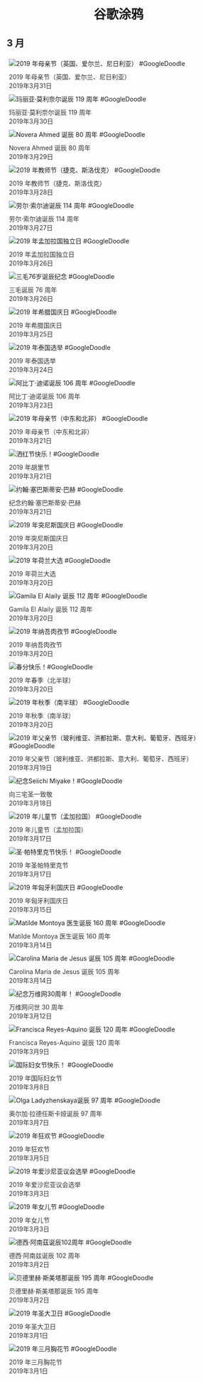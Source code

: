 
<h1 align="center"> 谷歌涂鸦 </h1>




## 3 月

<div class="image">


<img src="https://lh3.googleusercontent.com/t0j0tlrdViCpIdEE9gdolTjtwuM9OdqFy2lVR4repAR4nPgb2Z8ErkB-g5Iw_eU3XYV84UNeASrBQC0BR77YjznEVoJURO_U5ticoa5j" alt="2019 年母亲节（英国、爱尔兰、尼日利亚） #GoogleDoodle" style="margin: 5px"/>
<div class="info" style="font-size: 14px; color:#333333; margin:5px"><div class="title">2019 年母亲节（英国、爱尔兰、尼日利亚）</div><div class="date">2019年3月31日</div></div>

<img src="https://lh3.googleusercontent.com/7zQGdFa1ijsWIwvSkDK9pWOoaIfolclnolX9QhLpDe-FLLjW-c1PlV3QHEE68RUKSQzUQs0G2axzgBbxFd5i9Aau25lwDW-Z3KfJc7zQ8A" alt="玛丽亚·莫利奈尔诞辰 119 周年 #GoogleDoodle" style="margin: 5px"/>
<div class="info" style="font-size: 14px; color:#333333; margin:5px"><div class="title">玛丽亚·莫利奈尔诞辰 119 周年</div><div class="date">2019年3月30日</div></div>

<img src="https://lh3.googleusercontent.com/jfYc179nnxkaPNZH5NgmMf41RjAAbKN6Iae117yus0lTupG89ZMRCPSSHx8-US1DLUmq9yQ0wFxZdtGzvoaY9_-Xs6AhBL3lACjD84tN" alt="Novera Ahmed 诞辰 80 周年 #GoogleDoodle" style="margin: 5px"/>
<div class="info" style="font-size: 14px; color:#333333; margin:5px"><div class="title">Novera Ahmed 诞辰 80 周年</div><div class="date">2019年3月29日</div></div>

<img src="https://lh3.googleusercontent.com/0RAELILqSJAEwyiuy-tRCw0ZsxVHMmBrKoy-mgLzq4NId8tfYGOoPK6-tZIZN3Z_iZVnMpuIP-eaT3t2htU-Bk6SadytHxCtL0bs6Rsphw" alt="2019 年教师节（捷克、斯洛伐克） #GoogleDoodle" style="margin: 5px"/>
<div class="info" style="font-size: 14px; color:#333333; margin:5px"><div class="title">2019 年教师节（捷克、斯洛伐克）</div><div class="date">2019年3月28日</div></div>

<img src="https://lh3.googleusercontent.com/V19hjwDgVjfX5Aa2CgnKllIuuYss07jVETJSAE5C9yGmy10hNCjGj-_wv4xyrmy7MLIaQvKkd8haOt7JYeqru0WHdsz4EPFwzes2PTw3Jg" alt="劳尔·索尔迪诞辰 114 周年 #GoogleDoodle" style="margin: 5px"/>
<div class="info" style="font-size: 14px; color:#333333; margin:5px"><div class="title">劳尔·索尔迪诞辰 114 周年</div><div class="date">2019年3月27日</div></div>

<img src="https://lh3.googleusercontent.com/x0SxPuxA2m9UMhinsW1EPEDP5-RtqbECoWEGjaNgMk_9lyOMuhR1I1G-eznPm26tq1kEAE92RV09jszNQ_GT7J7M57k_y1HajYBjjpzz" alt="2019 年孟加拉国独立日 #GoogleDoodle" style="margin: 5px"/>
<div class="info" style="font-size: 14px; color:#333333; margin:5px"><div class="title">2019 年孟加拉国独立日</div><div class="date">2019年3月26日</div></div>

<img src="https://lh3.googleusercontent.com/iv5lHqFCJ2CCGSe2AP8-H8Q_9GkTWcLnAo1tWsEUOdMYQHD_ppqjwEI9lwLjz8Pe5XGSE5JDSurZW4I_ajfzsJhy5Qta_G8FRjOytPk" alt="三毛76岁诞辰纪念 #GoogleDoodle" style="margin: 5px"/>
<div class="info" style="font-size: 14px; color:#333333; margin:5px"><div class="title">三毛诞辰 76 周年</div><div class="date">2019年3月26日</div></div>

<img src="https://lh3.googleusercontent.com/miDR6BvaLEHJNWyHZOMbLLcwLfkbgvCN1b98Win_CVsZEXI5SXgEU-0C63G_6YaiYSJWj4OPkcq0zPu_Twq2O-a4aNXsrYdV0PPxBPHL" alt="2019 年希腊国庆日 #GoogleDoodle" style="margin: 5px"/>
<div class="info" style="font-size: 14px; color:#333333; margin:5px"><div class="title">2019 年希腊国庆日</div><div class="date">2019年3月25日</div></div>

<img src="https://lh3.googleusercontent.com/w1ti9zbGTDk2lbYHvBDX97rawZKWd1IBX40K9DO1YW9lMLPUSC-HrqsLzVLxHtOdq4EvsG91tXPZ3fef92pz33KglA45U1082zhF5bveEw" alt="2019 年泰国选举 #GoogleDoodle" style="margin: 5px"/>
<div class="info" style="font-size: 14px; color:#333333; margin:5px"><div class="title">2019 年泰国选举</div><div class="date">2019年3月24日</div></div>

<img src="https://lh3.googleusercontent.com/IzzV_55ToVK8YLTkLsT1ZKlr406FJLo0M5tJtb_ssWnPt2Cq9gp2HS2vAuoyptEGQos22yAJLL1wJz0Tb_EoY1WyxCF8mioU6M8iTtM" alt="阿比丁·迪诺诞辰 106 周年 #GoogleDoodle" style="margin: 5px"/>
<div class="info" style="font-size: 14px; color:#333333; margin:5px"><div class="title">阿比丁·迪诺诞辰 106 周年</div><div class="date">2019年3月23日</div></div>

<img src="https://lh3.googleusercontent.com/Om4f6gy2FS95-n-U6IEoZzPrjFkmesG-qX9lY8oP5WWDgMxy2VJXE25BTiUIEL7kCzIVrrbCUYzzmfXcUM3MguJIWqU-IPa5IH_Da3P0" alt="2019 年母亲节（中东和北非） #GoogleDoodle" style="margin: 5px"/>
<div class="info" style="font-size: 14px; color:#333333; margin:5px"><div class="title">2019 年母亲节（中东和北非）</div><div class="date">2019年3月21日</div></div>

<img src="https://lh3.googleusercontent.com/iijjl8zQ42gGtkTQnaJ_hszgNnTlrMwllFwo5mWdNTYBncrz12sLxgnrPoVmYzeYICWgtpOiYObB-M4ssMUUTaZknru1rsakmXbAi_rF" alt="洒红节快乐！#GoogleDoodle" style="margin: 5px"/>
<div class="info" style="font-size: 14px; color:#333333; margin:5px"><div class="title">2019 年胡里节</div><div class="date">2019年3月21日</div></div>

<img src="https://lh3.googleusercontent.com/b6pUf1H3LNHzQSDNYkgweSbVvoAzEOjQOmQiZ6QF8HFfK0lKnFMeAu4JNW2l9GY6WpPw8VjcXEiB3jCfwVQDP6LPw7lDLsfVcAFTiwRy" alt="约翰·塞巴斯蒂安·巴赫 #GoogleDoodle" style="margin: 5px"/>
<div class="info" style="font-size: 14px; color:#333333; margin:5px"><div class="title">纪念约翰·塞巴斯蒂安·巴赫</div><div class="date">2019年3月21日</div></div>

<img src="https://lh3.googleusercontent.com/fMR6V6Wyd_LEBBgPh-8p-ET7JMAVd88pC0BEJqg4AhtGuGCGPqIvPoDr1Q6D9HNhH-itwiP5P75bBdLONAe4AtuFvcvuxzXy5UX3QQZY" alt="2019 年突尼斯国庆日 #GoogleDoodle" style="margin: 5px"/>
<div class="info" style="font-size: 14px; color:#333333; margin:5px"><div class="title">2019 年突尼斯国庆日</div><div class="date">2019年3月20日</div></div>

<img src="https://lh3.googleusercontent.com/9NQy12UpJ99pNWeTmTUMG1N-AKznni_VBZGLIr6C6VK7_UaXSUxXtDoNTTaiJIt31UfcsCBAu6BoZ1rv7s-Xh-jqjOsPNK7W3mdCEzf-" alt="2019 年荷兰大选 #GoogleDoodle" style="margin: 5px"/>
<div class="info" style="font-size: 14px; color:#333333; margin:5px"><div class="title">2019 年荷兰大选</div><div class="date">2019年3月20日</div></div>

<img src="https://lh3.googleusercontent.com/iDl-frE38yo8fpfoqF5OxKtEcg4wDLx4ulRkeVnj9aNywpBxooo31U0eZvHLEq8QuqwRI2sndUQFrdhE5WdRQQgWwrBJ6ItTK_IClJo" alt="Gamila El Alaily 诞辰 112 周年 #GoogleDoodle" style="margin: 5px"/>
<div class="info" style="font-size: 14px; color:#333333; margin:5px"><div class="title">Gamila El Alaily 诞辰 112 周年</div><div class="date">2019年3月20日</div></div>

<img src="https://lh3.googleusercontent.com/3en7tVojJBobTjHogxBWP1uMTwl5dbnRwPJVScoERh_Oqt_wfu518dlWkh9vhJ5rLY5zqzkWpXCg4URHigIMaIf2IOIHPp1N0YJD_Js" alt="2019 年纳吾肉孜节 #GoogleDoodle" style="margin: 5px"/>
<div class="info" style="font-size: 14px; color:#333333; margin:5px"><div class="title">2019 年纳吾肉孜节</div><div class="date">2019年3月20日</div></div>

<img src="https://lh3.googleusercontent.com/nq5Ud-D2Ea5RP_b21J-tqnBhNjlv9HEPM36hbeeAFKIkz5tjDzqdNsPhs5mCZHZBbA0769OMgWl0_bVVzZovM-f4SpoINWCOpp5B8tIV5w" alt="春分快乐！#GoogleDoodle" style="margin: 5px"/>
<div class="info" style="font-size: 14px; color:#333333; margin:5px"><div class="title">2019 年春季（北半球）</div><div class="date">2019年3月20日</div></div>

<img src="https://lh3.googleusercontent.com/4wOd5mKSZtoFK95Gnj2-QmSWJKCSljA7kGx8xkOM59umNFA_fP2dvjj3_n7z3nNY9UoRASs293l6egcDw67-khHiND1s42scoEtj9asx" alt="2019 年秋季（南半球） #GoogleDoodle" style="margin: 5px"/>
<div class="info" style="font-size: 14px; color:#333333; margin:5px"><div class="title">2019 年秋季（南半球）</div><div class="date">2019年3月20日</div></div>

<img src="https://lh3.googleusercontent.com/K0y4LjgBro4N6XXBa_gICpWNIC-rj__sCe0x33C0qqZAkPsiyyhYYGAnncZtYBmUUttgO37aTQVZIgZ_FMLMyrpm9dbT-VRhiBunv1Vj" alt="2019 年父亲节（玻利维亚、洪都拉斯、意大利、葡萄牙、西班牙） #GoogleDoodle" style="margin: 5px"/>
<div class="info" style="font-size: 14px; color:#333333; margin:5px"><div class="title">2019 年父亲节（玻利维亚、洪都拉斯、意大利、葡萄牙、西班牙）</div><div class="date">2019年3月19日</div></div>

<img src="https://lh3.googleusercontent.com/fkE_QPpDKme02HvzAC-IWsbRc6qyfOSn1KUcsAOZfRltg6jn77rYpvu-IOnaRrV5T0cGdQ72glk0y4xdYRDuDBXkr2gOSG9ylGiCXRgC" alt="纪念Seiichi Miyake！#GoogleDoodle" style="margin: 5px"/>
<div class="info" style="font-size: 14px; color:#333333; margin:5px"><div class="title">向三宅圣一致敬</div><div class="date">2019年3月18日</div></div>

<img src="https://lh3.googleusercontent.com/mPlUceO71mwxM-t3Es-7VlDIvwuXVjak8QJsVRTVFxzILQQN22-nNFy3MQxQ-JRdBiHX5lm121wJTPKoJKfVEiSfXex2Y93D29jX3e4" alt="2019 年儿童节（孟加拉国） #GoogleDoodle" style="margin: 5px"/>
<div class="info" style="font-size: 14px; color:#333333; margin:5px"><div class="title">2019 年儿童节（孟加拉国）</div><div class="date">2019年3月17日</div></div>

<img src="https://lh3.googleusercontent.com/jHd4EO2GQONChLqHkGGeb4CIegM9KrbjWolxnbPm2mBPW-9Asz9G2F5wYNEpGSFNqASAmQtCcSzbDWeJv-nk-iItdTWGNabpLKf7909c" alt="圣·帕特里克节快乐！ #GoogleDoodle" style="margin: 5px"/>
<div class="info" style="font-size: 14px; color:#333333; margin:5px"><div class="title">2019 年圣帕特里克节</div><div class="date">2019年3月17日</div></div>

<img src="https://lh3.googleusercontent.com/c5ZMvKaxf8EQmnTyw4gqQeNn3sn3hs3L0DkZzMz5H7PWKpVTDXwECnLIoMd-yh5a1PbrenVWRQe5VjjypSTTw30rV9C3-efGlWv0bEQ" alt="2019 年匈牙利国庆日 #GoogleDoodle" style="margin: 5px"/>
<div class="info" style="font-size: 14px; color:#333333; margin:5px"><div class="title">2019 年匈牙利国庆日</div><div class="date">2019年3月15日</div></div>

<img src="https://lh3.googleusercontent.com/yjW8sYgwF_7ahk_i-Td6lhKXJxVuhWVDpdpmx239xfHFL1fGFKezh1Pq0msuTUDOLlnc5zf3MFDpFQRUsINQe8KpCb0VoJj3i2SaC5Vb" alt="Matilde Montoya 医生诞辰 160 周年 #GoogleDoodle" style="margin: 5px"/>
<div class="info" style="font-size: 14px; color:#333333; margin:5px"><div class="title">Matilde Montoya 医生诞辰 160 周年</div><div class="date">2019年3月14日</div></div>

<img src="https://lh3.googleusercontent.com/9Ywt4b_7mJjDpYlVhlUNGaY4RIdZrZT1IZz5XsMmUkeLG4e9ncxrpI-FwHVUCgf4fRO1GFMp96qh3GsDnr07QwVuEnn6P3q12Vd2o_65" alt="Carolina Maria de Jesus 诞辰 105 周年 #GoogleDoodle" style="margin: 5px"/>
<div class="info" style="font-size: 14px; color:#333333; margin:5px"><div class="title">Carolina Maria de Jesus 诞辰 105 周年</div><div class="date">2019年3月14日</div></div>

<img src="https://lh3.googleusercontent.com/Wlsjc28bPB_qUThGy7EsKaEn10lKg7B8MWRuazFiWzydDTrUQUMTT82bAa86972pmwTUyUF-cHrtiLvRVtfEqtcqoiWeZ0lpeLIP9aM61g" alt="纪念万维网30周年！ #GoogleDoodle" style="margin: 5px"/>
<div class="info" style="font-size: 14px; color:#333333; margin:5px"><div class="title">万维网问世 30 周年</div><div class="date">2019年3月12日</div></div>

<img src="https://lh3.googleusercontent.com/MWbLbK1geyjzwy9gJCiOUcyDjxC6yeKbuY0cFASF6FwJ7wT49drOU8rL01jrJg1bFhBpYPffD3qlLbbmJeZDy8u5Md413QdIIcjVNMI" alt="Francisca Reyes-Aquino 诞辰 120 周年 #GoogleDoodle" style="margin: 5px"/>
<div class="info" style="font-size: 14px; color:#333333; margin:5px"><div class="title">Francisca Reyes-Aquino 诞辰 120 周年</div><div class="date">2019年3月9日</div></div>

<img src="https://lh3.googleusercontent.com/u5thKd0iCfHaPPNTC2t17kYoJAhJggWkQgubyoQomM9b3cHZYUzvaywyEyPX2DZnHWRgGQTht6m09L8wLzQieH7Qij3Zpnv6Go9WIxB3" alt="国际妇女节快乐！ #GoogleDoodle" style="margin: 5px"/>
<div class="info" style="font-size: 14px; color:#333333; margin:5px"><div class="title">2019 年国际妇女节</div><div class="date">2019年3月8日</div></div>

<img src="https://lh3.googleusercontent.com/8AtNt-t_MyYHg7JEjXI8j05YMwJJiQCRmb-jx1_Sj6cdt_YhIdO7zQKxc7FG4WljXooXae0gudNdnOFPlM7iX5vhgb4puPF5GC-NNZbz" alt="Olga Ladyzhenskaya诞辰 97 周年 #GoogleDoodle" style="margin: 5px"/>
<div class="info" style="font-size: 14px; color:#333333; margin:5px"><div class="title">奥尔加·拉德任斯卡娅诞辰 97 周年</div><div class="date">2019年3月7日</div></div>

<img src="https://lh3.googleusercontent.com/kkah496GFQvIa9ewazORXkW1T0tNch-FC3-7fN7zNuxavh8e2mNxqMsj3RsHUKiEtyZEh_IYdiDWV5sE4pstfRCPuXNxe4QmiFbDq9l3" alt="2019 年狂欢节 #GoogleDoodle" style="margin: 5px"/>
<div class="info" style="font-size: 14px; color:#333333; margin:5px"><div class="title">2019 年狂欢节</div><div class="date">2019年3月5日</div></div>

<img src="https://lh3.googleusercontent.com/ocKzAB5LvcRWccNuu7-Vc9eai5wz8WXbneWW7ssG1jrh2CBO_PbWh6SEim5Jl8ZF89yG3rEot8shKuQEN286yxfhVs4DDSebJCKYbpwE" alt="2019 年爱沙尼亚议会选举 #GoogleDoodle" style="margin: 5px"/>
<div class="info" style="font-size: 14px; color:#333333; margin:5px"><div class="title">2019 年爱沙尼亚议会选举</div><div class="date">2019年3月3日</div></div>

<img src="https://lh3.googleusercontent.com/Z9Jca_8m18NMwdPljHlUB-IxN9VHGBK5JqZbTHla1KH2ppdbpREgZOrfCF7XuDzVMmRgQWRIihImk68ZFQFwW4r_PDhgni9G2qcAixw" alt="2019 年女儿节 #GoogleDoodle" style="margin: 5px"/>
<div class="info" style="font-size: 14px; color:#333333; margin:5px"><div class="title">2019 年女儿节</div><div class="date">2019年3月3日</div></div>

<img src="https://lh3.googleusercontent.com/YXHlL9IbIB5El3vVa4xH6dBjYa2ox97wovpaBkylIX5auHSyKiPqYpHTGvBNSQ8uCVSMSc2ABsJfPDEiztHUgmePUUOCpdYX2bd-t9kl" alt="德西·阿南茲诞辰102周年 #GoogleDoodle" style="margin: 5px"/>
<div class="info" style="font-size: 14px; color:#333333; margin:5px"><div class="title">德西·阿南兹诞辰 102 周年</div><div class="date">2019年3月2日</div></div>

<img src="https://lh3.googleusercontent.com/Cw2yIliatjGJ9oXNIknajvydyAV0kk6nXA3RIZfYwf_-DqPLjlJNogtD3Ghnl4OuVoT46RWqlW1rt--E94zfYlSxQks3r0uf3lwoj82xfA" alt="贝德里赫·斯美塔那诞辰 195 周年 #GoogleDoodle" style="margin: 5px"/>
<div class="info" style="font-size: 14px; color:#333333; margin:5px"><div class="title">贝德里赫·斯美塔那诞辰 195 周年</div><div class="date">2019年3月2日</div></div>

<img src="https://lh3.googleusercontent.com/kExBXamfYpeGe2qFQxyIGN7bxApHdNDm0EUW1m1z4i5gJJ1g4SrNU8Q8zmNE1M4l8QpSTHp8kdPKpq7S-DAAZ7qKr2ydfoa4iTyYjTo" alt="2019 年圣大卫日 #GoogleDoodle" style="margin: 5px"/>
<div class="info" style="font-size: 14px; color:#333333; margin:5px"><div class="title">2019 年圣大卫日</div><div class="date">2019年3月1日</div></div>

<img src="https://lh3.googleusercontent.com/b8mhAgw4d82yzyqEZ2zgNtghR8biy_ur8OltknG_YNuElVeLnmxMC5Oc5934PlZVEQRi9ZFI3QfJ-ykKh9-CkXo6HR9tuuLu8bnYtn4" alt="2019 年三月胸花节 #GoogleDoodle" style="margin: 5px"/>
<div class="info" style="font-size: 14px; color:#333333; margin:5px"><div class="title">2019 年三月胸花节</div><div class="date">2019年3月1日</div></div>

</div>








